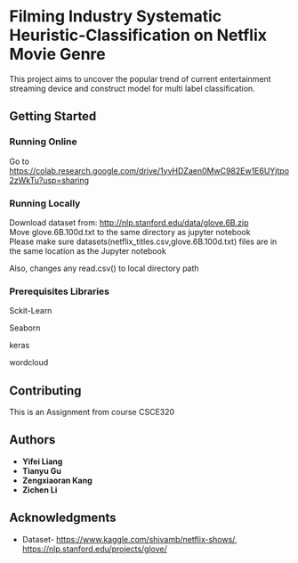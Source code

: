 # Filming Industry Systematic Heuristic-Classification on Netflix Movie Genre

This project aims to uncover the popular trend of current entertainment streaming device and construct model for multi label classification. 


## Getting Started

### Running Online
Go to   https://colab.research.google.com/drive/1yvHDZaen0MwC982Ew1E6UYjtpo2zWkTu?usp=sharing

### Running Locally
Download dataset from: http://nlp.stanford.edu/data/glove.6B.zip   
Move glove.6B.100d.txt to the same directory as jupyter notebook  
Please make sure datasets(netflix_titles.csv,glove.6B.100d.txt) files are in the same location as the Jupyter notebook


Also, changes any read.csv() to local directory path

### Prerequisites Libraries

Sckit-Learn
  
Seaborn
  
keras
  
wordcloud


## Contributing

This is an Assignment from course CSCE320


## Authors

* **Yifei Liang** 
* **Tianyu Gu** 
* **Zengxiaoran Kang** 
* **Zichen Li** 

## Acknowledgments

* Dataset- https://www.kaggle.com/shivamb/netflix-shows/, https://nlp.stanford.edu/projects/glove/
